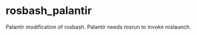 rosbash_palantir
==============

Palantir modification of rosbash. Palantir needs rosrun to invoke roslaunch.

